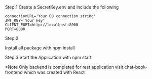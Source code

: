 Step:1
  Create a SecretKey.env and include the following

    connectionURL='Your DB connection string'
    JWT_KEY='Your key'
    CLIENT_PORT=http://localhost:8000
    PORT=8080

Step:2

  Install all package with 
    npm install

Step:3
  Start the Application with
    npm start
  
*Note
Only backend is completed for rest application visit chat-book-frontend which was created with React
